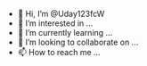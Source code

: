 - 👋 Hi, I’m @Uday123fcW
- 👀 I’m interested in ...
- 🌱 I’m currently learning ...
- 💞️ I’m looking to collaborate on ...
- 📫 How to reach me ...

<!---
Uday123fcW/Uday123fcW is a ✨ special ✨ repository because its `README.md` (this file) appears on your GitHub profile.
You can click the Preview link to take a look at your changes.
--->
